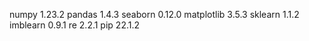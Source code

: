 
numpy 1.23.2
pandas 1.4.3
seaborn 0.12.0
matplotlib 3.5.3
sklearn 1.1.2
imblearn 0.9.1
re 2.2.1
pip 22.1.2
